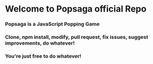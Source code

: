 # Welcome to Popsaga official Repo

### Popsaga is a JavaScript Popping Game

### Clone, npm install, modify, pull request, fix issues, suggest improvements, do whatever!

### You're just free to do whatever!
